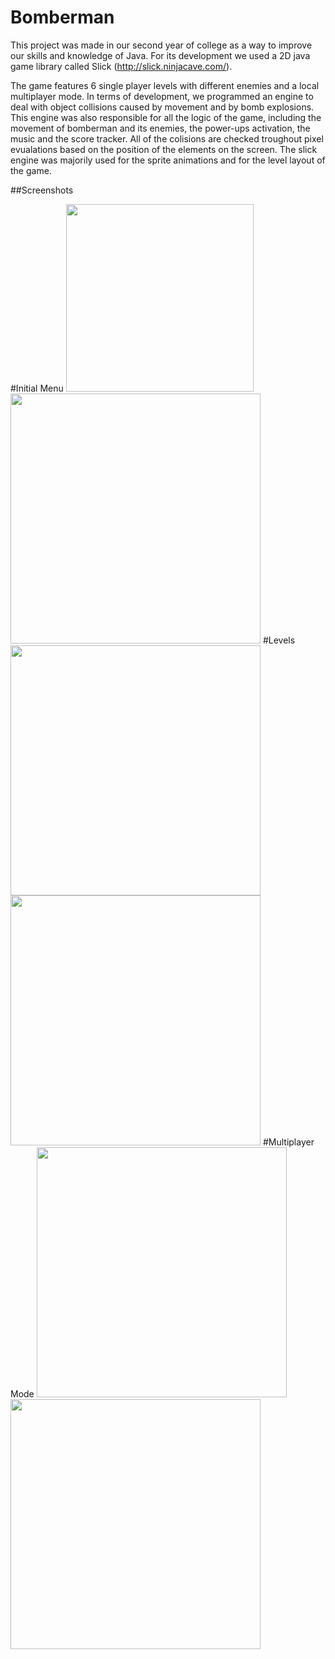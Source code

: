 Bomberman
======

This project was made in our second year of college as a way to improve our skills and knowledge of Java. For its development we used a 2D java game library called Slick (http://slick.ninjacave.com/).

The game features 6 single player levels with different enemies and a local multiplayer mode. In terms of development, we programmed an engine to deal with object collisions caused by movement and by bomb explosions. This engine was also responsible for all the logic of the game, including the movement of bomberman and its enemies, the power-ups activation, the music and the score tracker. All of the colisions are checked troughout pixel evualations based on the position of the elements on the screen. The slick engine was majorily used for the sprite animations and for the level layout of the game.

##Screenshots

#Initial Menu
<img src="https://dl.dropboxusercontent.com/u/15655441/11418265_981343995250099_1770512484_n.jpg" width="300" height="300" />
<img src="https://dl.dropboxusercontent.com/u/15655441/11414809_981400838577748_831451222_n.jpg" width="400" height="400" />
#Levels
<img src="https://dl.dropboxusercontent.com/u/15655441/11212488_981401981910967_771503546_n.jpg" width="400" height="400" />
<img src="https://dl.dropboxusercontent.com/u/15655441/11358707_981356238582208_656435485_n.jpg" width="400" height="400" />
#Multiplayer Mode
<img src="https://dl.dropboxusercontent.com/u/15655441/11421638_981400895244409_171564448_n.jpg" width="400" height="400" />
<img src="https://dl.dropboxusercontent.com/u/15655441/11304040_981346845249814_457353893_n.jpg" width="400" height="400" />




